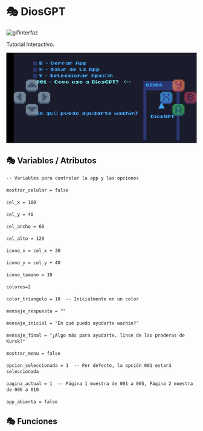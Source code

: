 # 🎭 DiosGPT

![gifinterfaz](./Imagenes/diosgpt.gif)

Tutorial Interactivo.

![interfaz](./Imagenes/DiosGPT.jpg)

## 🎭 Variables / Atributos

```
-- Variables para controlar la app y las opciones

mostrar_celular = false

cel_x = 180

cel_y = 40

cel_ancho = 60

cel_alto = 120

icono_x = cel_x + 30

icono_y = cel_y + 40

icono_tamano = 10

colores=2

color_triangulo = 10  -- Inicialmente en un color

mensaje_respuesta = ""

mensaje_inicial = "En qué puedo ayudarte wachin?"

mensaje_final = "¿Algo más para ayudarte, lince de las praderas de Kursk?"

mostrar_menu = false

opcion_seleccionada = 1  -- Por defecto, la opción 001 estará seleccionada

pagina_actual = 1  -- Página 1 muestra de 001 a 005, Página 2 muestra de 006 a 010

app_abierta = false
```

## 🎭 Funciones